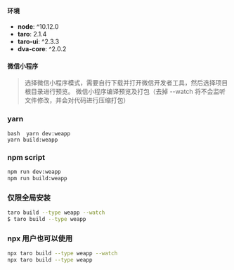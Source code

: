 #### 环境

- **node**: ^10.12.0
- **taro**: 2.1.4
- **taro-ui**: ^2.3.3
- **dva-core**: ^2.0.2





#### 微信小程序
> 选择微信小程序模式，需要自行下载并打开微信开发者工具，然后选择项目根目录进行预览。
微信小程序编译预览及打包（去掉 --watch 将不会监听文件修改，并会对代码进行压缩打包）

### yarn
```
bash  yarn dev:weapp
yarn build:weapp
```
### npm script
```bash
npm run dev:weapp
npm run build:weapp
```

### 仅限全局安装
```bash
taro build --type weapp --watch
$ taro build --type weapp
```
###  npx 用户也可以使用
```bash
npx taro build --type weapp --watch
npx taro build --type weapp
```